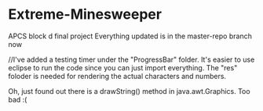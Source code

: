 # Extreme-Minesweeper
APCS block d final project
Everything updated is in the master-repo branch now

//I've added a testing timer under the "ProgressBar" folder. It's easier to use eclipse to run the code since you can just import everything. The "res" foloder is needed for rendering the actual characters and numbers.

Oh, just found out there is a drawString() method in java.awt.Graphics. Too bad :(
